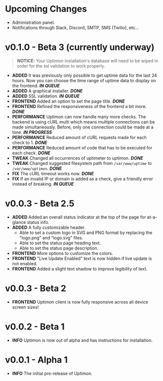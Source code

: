 # Upcoming Changes

- Administration panel.
- Notifications through Slack, Discord, SMTP, SMS (Twilio), etc...

# v0.1.0 - Beta 3 (currently underway)

> **NOTICE:** Your Uptimon installation's database will need to be wiped in order for the ssl validation to work properly.
- **ADDED** It was previously only possible to get uptime data for the last 24 hours. Now you can choose the time range of uptime data to display on the frontend. ***IN QUEUE***
- **ADDED** A graphical installer. ***DONE***
- **ADDED** SSL validation. ***IN QUEUE***
- **FRONTEND** Added an option to set the page title. ***DONE***
- **FRONTEND** Refined the responsiveness of the frontend a bit more. ***DONE***
- **PERFORMANCE** Uptimon can now handle many more checks. The backend is using cURL multi which means multiple connections can be made simultaneously. Before, only one connection could be made at a time. ***IN PROGRESS***
- **PERFORMANCE** Reduced amount of cURL requests made for each check to 1. ***DONE***
- **PERFORMANCE** Reduced amount of code that has to be executed for each check. ***DONE***
- **TWEAK** Changed all occurrences of uptimeter to uptimon. ***DONE***
- **TWEAK** Changed suggested filesystem path from `/var/www/uptime` to `/var/www/uptimon`. ***DONE***
- **FIX** The cURL timeout works now. ***DONE***
- **FIX** If an invalid IP or domain is added as a check, give a friendly error instead of breaking. ***IN QUEUE***

# v0.0.3 - Beta 2.5
- **ADDED** Added an overall status indicator at the top of the page for at-a-glance status info.
- **ADDED** A fully customizable header.
  * Able to set a custom logo in SVG and PNG format by replacing the "logo.png" and "logo.svg" files.
  * Able to set the status page heading text.
  * Able to set the status page description.
- **FRONTEND** More options to customize the colors.
- **FRONTEND** "Live Update Enabled" text is now hidden if live update is not enabled.
- **FRONTEND** Added a slight text shadow to improve legibility of text.

# v0.0.3 - Beta 2

- **FRONTEND** Uptimon client is now fully responsive across all device screen sizes!

# v0.0.2 - Beta 1

- **INFO** Uptimon is now out of alpha and has instructions for installation.

# v0.0.1 - Alpha 1

- **INFO** The initial pre-release of Uptimon.
